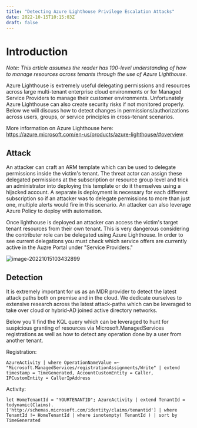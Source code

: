 ```yaml
---
title: "Detecting Azure Lighthouse Privilege Escalation Attacks"
date: 2022-10-15T10:15:03Z
draft: false
---
```


# Introduction

*Note: This article assumes the reader has 100-level understanding of how to manage resources across tenants through the use of Azure Lighthouse.*

Azure Lighthouse is extremely useful delegating permissions and resources across large multi-tenant enterprise cloud environments or for Managed Service Providers to manage their customer environments. Unfortunately Azure Lighthouse can also create security risks if not monitored properly. Below we will discuss how to detect changes in permissions/authorizations across users, groups, or service principles in cross-tenant scenarios.

More information on Azure Lighthouse here: https://azure.microsoft.com/en-us/products/azure-lighthouse/#overview

## Attack

An attacker can craft an ARM template which can be used to delegate permissions inside the victim's tenant. The threat actor can assign these delegated permissions at the subscription or resource group level and trick an administrator into deploying this template or do it themselves using a hijacked account. A separate is deployment is necessary for each different subscription so if an attacker was to delegate permissions to more than just one, multiple alerts would fire in this scenario. An attacker can also leverage Azure Policy to deploy with automation.

Once lighthouse is deployed an attacker can access the victim's target tenant resources from their own tenant. This is very dangerous considering the contributer role can be delegated using Azure Lighthouse. In order to see current delegations you must check which service offers are currently active in the Auzre Portal under "Service Providers." 

![image-20221015103432899](/posts/Detecting-Azure-Lighthouse-Attacks.assets/image-20221015103432899.png)

## Detection

It is extremely important for us as an MDR provider to detect the latest attack paths both on premise and in the cloud. We dedicate ourselves to extensive research across the latest attack-paths which can be leveraged to take over cloud or hybrid-AD joined active directory networks.

Below you'll find the KQL query which can be leveraged to hunt for suspicious granting of resources via Microsoft.ManagedServices registrations as well as how to detect any operation done by a user from another tenant.

Registration:

`AzureActivity
| where OperationNameValue =~ "Microsoft.ManagedServices/registrationAssignments/Write"
| extend timestamp = TimeGenerated, AccountCustomEntity = Caller, IPCustomEntity = CallerIpAddress`

Activity:

`let HomeTenantId = "YOURTENANTID";
AzureActivity
| extend TenantId = todynamic(Claims).['http://schemas.microsoft.com/identity/claims/tenantid']
| where TenantId != HomeTenantId
| where isnotempty( TenantId )
| sort by TimeGenerated`

